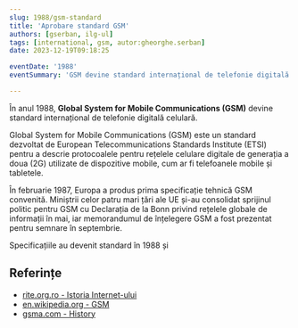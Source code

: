 ```yaml
---
slug: 1988/gsm-standard
title: 'Aprobare standard GSM'
authors: [gserban, ilg-ul]
tags: [international, gsm, autor:gheorghe.serban]
date: 2023-12-19T09:18:25

eventDate: '1988'
eventSummary: 'GSM devine standard internațional de telefonie digitală celulară'

---
```


În anul 1988, **Global System for Mobile Communications (GSM)** devine
standard internațional de telefonie digitală celulară.

<!-- truncate -->

Global System for Mobile Communications (GSM) este un standard dezvoltat
de European Telecommunications Standards Institute (ETSI) pentru a descrie
protocoalele pentru rețelele celulare digitale de generația a doua (2G)
utilizate de dispozitive mobile, cum ar fi telefoanele mobile și tabletele.

În februarie 1987, Europa a produs prima specificație tehnică GSM convenită.
Miniștrii celor patru mari țări ale UE și-au consolidat sprijinul politic
pentru GSM cu Declarația de la Bonn privind rețelele globale de informații
în mai, iar memorandumul de înțelegere GSM a fost prezentat pentru semnare
în septembrie.

Specificațiile au devenit standard în 1988 și

## Referințe

- [rite.org.ro - Istoria Internet-ului](https://rite.org.ro/istoria-internetului/)
- [en.wikipedia.org - GSM](https://en.wikipedia.org/wiki/GSM)
- [gsma.com - History](https://www.gsma.com/aboutus/who-we-are/our-history/)
